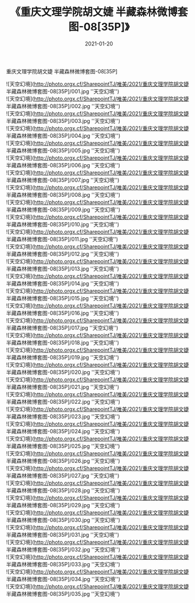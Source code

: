 ﻿---
layout: post
title:  《重庆文理学院胡文婕 半藏森林微博套图-08[35P]》
date:   2021-01-20
img: http://photo.orgx.cf/SharepointTJ/唯美/2021/重庆文理学院胡文婕 半藏森林微博套图-08[35P]/000.jpg
categories: [美女, 清纯, 唯美]
---

重庆文理学院胡文婕 半藏森林微博套图-08[35P]



![天空幻境](http://photo.orgx.cf/SharepointTJ/唯美/2021/重庆文理学院胡文婕 半藏森林微博套图-08[35P]/001.jpg ''天空幻境'') <br>
![天空幻境](http://photo.orgx.cf/SharepointTJ/唯美/2021/重庆文理学院胡文婕 半藏森林微博套图-08[35P]/002.jpg ''天空幻境'') <br>
![天空幻境](http://photo.orgx.cf/SharepointTJ/唯美/2021/重庆文理学院胡文婕 半藏森林微博套图-08[35P]/003.jpg ''天空幻境'') <br>
![天空幻境](http://photo.orgx.cf/SharepointTJ/唯美/2021/重庆文理学院胡文婕 半藏森林微博套图-08[35P]/004.jpg ''天空幻境'') <br>
![天空幻境](http://photo.orgx.cf/SharepointTJ/唯美/2021/重庆文理学院胡文婕 半藏森林微博套图-08[35P]/005.jpg ''天空幻境'') <br>
![天空幻境](http://photo.orgx.cf/SharepointTJ/唯美/2021/重庆文理学院胡文婕 半藏森林微博套图-08[35P]/006.jpg ''天空幻境'') <br>
![天空幻境](http://photo.orgx.cf/SharepointTJ/唯美/2021/重庆文理学院胡文婕 半藏森林微博套图-08[35P]/007.jpg ''天空幻境'') <br>
![天空幻境](http://photo.orgx.cf/SharepointTJ/唯美/2021/重庆文理学院胡文婕 半藏森林微博套图-08[35P]/008.jpg ''天空幻境'') <br>
![天空幻境](http://photo.orgx.cf/SharepointTJ/唯美/2021/重庆文理学院胡文婕 半藏森林微博套图-08[35P]/009.jpg ''天空幻境'') <br>
![天空幻境](http://photo.orgx.cf/SharepointTJ/唯美/2021/重庆文理学院胡文婕 半藏森林微博套图-08[35P]/010.jpg ''天空幻境'') <br>
![天空幻境](http://photo.orgx.cf/SharepointTJ/唯美/2021/重庆文理学院胡文婕 半藏森林微博套图-08[35P]/011.jpg ''天空幻境'') <br>
![天空幻境](http://photo.orgx.cf/SharepointTJ/唯美/2021/重庆文理学院胡文婕 半藏森林微博套图-08[35P]/012.jpg ''天空幻境'') <br>
![天空幻境](http://photo.orgx.cf/SharepointTJ/唯美/2021/重庆文理学院胡文婕 半藏森林微博套图-08[35P]/013.jpg ''天空幻境'') <br>
![天空幻境](http://photo.orgx.cf/SharepointTJ/唯美/2021/重庆文理学院胡文婕 半藏森林微博套图-08[35P]/014.jpg ''天空幻境'') <br>
![天空幻境](http://photo.orgx.cf/SharepointTJ/唯美/2021/重庆文理学院胡文婕 半藏森林微博套图-08[35P]/015.jpg ''天空幻境'') <br>
![天空幻境](http://photo.orgx.cf/SharepointTJ/唯美/2021/重庆文理学院胡文婕 半藏森林微博套图-08[35P]/016.jpg ''天空幻境'') <br>
![天空幻境](http://photo.orgx.cf/SharepointTJ/唯美/2021/重庆文理学院胡文婕 半藏森林微博套图-08[35P]/017.jpg ''天空幻境'') <br>
![天空幻境](http://photo.orgx.cf/SharepointTJ/唯美/2021/重庆文理学院胡文婕 半藏森林微博套图-08[35P]/018.jpg ''天空幻境'') <br>
![天空幻境](http://photo.orgx.cf/SharepointTJ/唯美/2021/重庆文理学院胡文婕 半藏森林微博套图-08[35P]/019.jpg ''天空幻境'') <br>
![天空幻境](http://photo.orgx.cf/SharepointTJ/唯美/2021/重庆文理学院胡文婕 半藏森林微博套图-08[35P]/020.jpg ''天空幻境'') <br>
![天空幻境](http://photo.orgx.cf/SharepointTJ/唯美/2021/重庆文理学院胡文婕 半藏森林微博套图-08[35P]/021.jpg ''天空幻境'') <br>
![天空幻境](http://photo.orgx.cf/SharepointTJ/唯美/2021/重庆文理学院胡文婕 半藏森林微博套图-08[35P]/022.jpg ''天空幻境'') <br>
![天空幻境](http://photo.orgx.cf/SharepointTJ/唯美/2021/重庆文理学院胡文婕 半藏森林微博套图-08[35P]/023.jpg ''天空幻境'') <br>
![天空幻境](http://photo.orgx.cf/SharepointTJ/唯美/2021/重庆文理学院胡文婕 半藏森林微博套图-08[35P]/024.jpg ''天空幻境'') <br>
![天空幻境](http://photo.orgx.cf/SharepointTJ/唯美/2021/重庆文理学院胡文婕 半藏森林微博套图-08[35P]/025.jpg ''天空幻境'') <br>
![天空幻境](http://photo.orgx.cf/SharepointTJ/唯美/2021/重庆文理学院胡文婕 半藏森林微博套图-08[35P]/026.jpg ''天空幻境'') <br>
![天空幻境](http://photo.orgx.cf/SharepointTJ/唯美/2021/重庆文理学院胡文婕 半藏森林微博套图-08[35P]/027.jpg ''天空幻境'') <br>
![天空幻境](http://photo.orgx.cf/SharepointTJ/唯美/2021/重庆文理学院胡文婕 半藏森林微博套图-08[35P]/028.jpg ''天空幻境'') <br>
![天空幻境](http://photo.orgx.cf/SharepointTJ/唯美/2021/重庆文理学院胡文婕 半藏森林微博套图-08[35P]/029.jpg ''天空幻境'') <br>
![天空幻境](http://photo.orgx.cf/SharepointTJ/唯美/2021/重庆文理学院胡文婕 半藏森林微博套图-08[35P]/030.jpg ''天空幻境'') <br>
![天空幻境](http://photo.orgx.cf/SharepointTJ/唯美/2021/重庆文理学院胡文婕 半藏森林微博套图-08[35P]/031.jpg ''天空幻境'') <br>
![天空幻境](http://photo.orgx.cf/SharepointTJ/唯美/2021/重庆文理学院胡文婕 半藏森林微博套图-08[35P]/032.jpg ''天空幻境'') <br>
![天空幻境](http://photo.orgx.cf/SharepointTJ/唯美/2021/重庆文理学院胡文婕 半藏森林微博套图-08[35P]/033.jpg ''天空幻境'') <br>
![天空幻境](http://photo.orgx.cf/SharepointTJ/唯美/2021/重庆文理学院胡文婕 半藏森林微博套图-08[35P]/034.jpg ''天空幻境'') <br>
![天空幻境](http://photo.orgx.cf/SharepointTJ/唯美/2021/重庆文理学院胡文婕 半藏森林微博套图-08[35P]/035.jpg ''天空幻境'') <br>